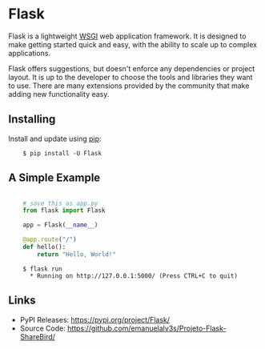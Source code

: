 Flask
=====

Flask is a lightweight [WSGI](https://wsgi.readthedocs.io/) web application framework. It is designed
to make getting started quick and easy, with the ability to scale up to
complex applications. 

Flask offers suggestions, but doesn't enforce any dependencies or
project layout. It is up to the developer to choose the tools and
libraries they want to use. There are many extensions provided by the
community that make adding new functionality easy.


Installing
----------

Install and update using [pip](https://pip.pypa.io/en/stable/getting-started/):
```text
    $ pip install -U Flask
```

A Simple Example
----------------

```python

    # save this as app.py
    from flask import Flask

    app = Flask(__name__)

    @app.route("/")
    def hello():
        return "Hello, World!"
```

```text
    $ flask run
      * Running on http://127.0.0.1:5000/ (Press CTRL+C to quit)
```


Links
-----

-   PyPI Releases: https://pypi.org/project/Flask/
-   Source Code: https://github.com/emanuelalv3s/Projeto-Flask-ShareBird/
